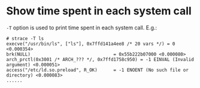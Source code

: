 # Show time spent in each system call

`-T` option is used to print time spent in each system call. E.g.:  

	# strace -T ls
	execve("/usr/bin/ls", ["ls"], 0x7ffd141a4ee8 /* 20 vars */) = 0 <0.000354>
	brk(NULL)                               = 0x55b222b07000 <0.000080>
	arch_prctl(0x3001 /* ARCH_??? */, 0x7ffd1758c950) = -1 EINVAL (Invalid argument) <0.000051>
	access("/etc/ld.so.preload", R_OK)      = -1 ENOENT (No such file or directory) <0.000083>
	......